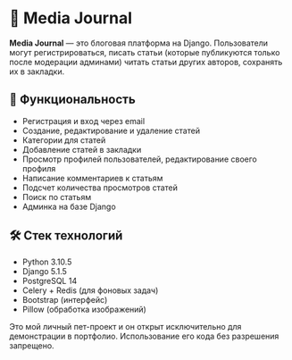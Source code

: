 # 📰 Media Journal

**Media Journal** — это блоговая платформа на Django. Пользователи могут регистрироваться, писать статьи (которые публикуются только после модерации админами) читать статьи других авторов, сохранять их в закладки.

## 🚀 Функциональность

- Регистрация и вход через email
- Создание, редактирование и удаление статей
- Категории для статей
- Добавление статей в закладки
- Просмотр профилей пользователей, редактирование своего профиля
- Написание комментариев к статьям
- Подсчет количества просмотров статей
- Поиск по статьям
- Админка на базе Django

## 🛠️ Стек технологий

- Python 3.10.5
- Django 5.1.5
- PostgreSQL 14
- Celery + Redis (для фоновых задач)
- Bootstrap (интерфейс)
- Pillow (обработка изображений)


Это мой личный пет-проект и он открыт исключительно для демонстрации в портфолио. Использование его кода без разрешения запрещено.

